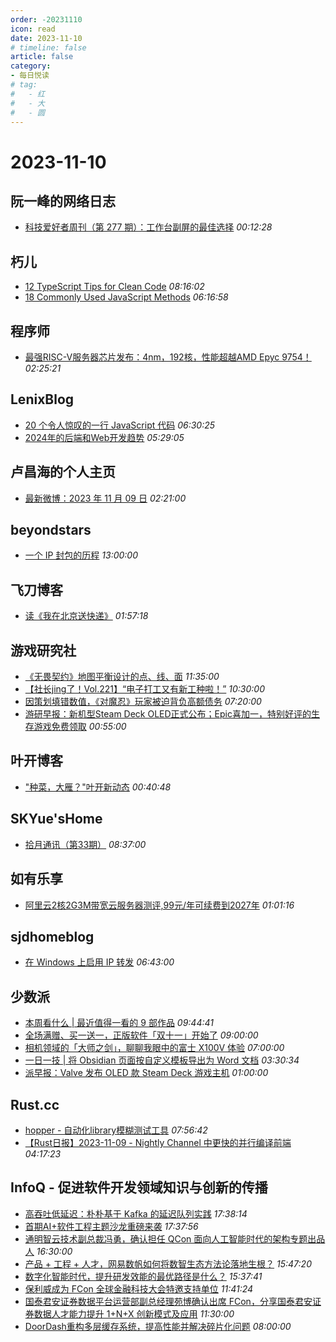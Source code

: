 ```yaml
---
order: -20231110
icon: read
date: 2023-11-10
# timeline: false
article: false
category:
- 每日悦读
# tag:
#   - 红
#   - 大
#   - 圆
---
```


# 2023-11-10 
## 阮一峰的网络日志<span></span>
* [科技爱好者周刊（第 277 期）：工作台副屏的最佳选择](http://www.ruanyifeng.com/blog/2023/11/weekly-issue-277.html) *00:12:28* 
## 朽儿<span></span>
* [12 TypeScript Tips for Clean Code](https://javascript.plainenglish.io/12-typescript-tips-for-clean-code-854bda77137c?source=rss-c3917681a8f5------2) *08:16:02* 
* [18 Commonly Used JavaScript Methods](https://javascript.plainenglish.io/18-commonly-used-javascript-methods-463fd83d8eae?source=rss-c3917681a8f5------2) *06:16:58* 
## 程序师<span></span>
* [最强RISC-V服务器芯片发布：4nm，192核，性能超越AMD Epyc 9754！](https://www.techug.com/post/the-strongest-risc-v-server-chip-released-4nm-192-cores-with-performance-surpassing-amd-ep9347e5ea3f83ec13918e/) *02:25:21* 
## LenixBlog<span></span>
* [20 个令人惊叹的一行 JavaScript 代码](https://blog.p2hp.com/archives/11704) *06:30:25* 
* [2024年的后端和Web开发趋势](https://blog.p2hp.com/archives/11700) *05:29:05* 
## 卢昌海的个人主页<span></span>
* [最新微博：2023 年 11 月 09 日](https://www.changhai.org/articles/miscellaneous/blog/202311.php#latest) *02:21:00* 
## beyondstars<span></span>
* [一个 IP 封包的历程](https://hsiaofongw.notion.site/IP-112bc39577d5442aab90d4895ce6aa94) *13:00:00* 
## 飞刀博客<span></span>
* [读《我在北京送快递》](https://www.feidaoboke.com/post/read-wo-zai-bei-jing-song-kuai-di.html) *01:57:18* 
## 游戏研究社<span></span>
* [《无畏契约》地图平衡设计的点、线、面](https://www.yystv.cn/p/11324) *11:35:00* 
* [【社长jing了！Vol.221】“电子打工又有新工种啦！”](https://www.yystv.cn/p/11323) *10:30:00* 
* [因策划填错数值，《对魔忍》玩家被迫背负高额债务](https://www.yystv.cn/p/11322) *07:20:00* 
* [游研早报：新机型Steam Deck OLED正式公布；Epic喜加一，特别好评的生存游戏免费领取](https://www.yystv.cn/p/11321) *00:55:00* 
## 叶开博客<span></span>
* ["种菜，大雁？"叶开新动态](https://qq.md/post/712) *00:40:48* 
## SKYue'sHome<span></span>
* [拾月通讯（第33期）](https://www.skyue.com/23111016.html) *08:37:00* 
## 如有乐享<span></span>
* [阿里云2核2G3M带宽云服务器测评,99元/年可续费到2027年](https://51.ruyo.net/18532.html) *01:01:16* 
## sjdhomeblog<span></span>
* [在 Windows 上启用 IP 转发](https://www.sjdhome.com/blog/post/ip-forward-on-windows/) *06:43:00* 
## 少数派<span></span>
* [本周看什么 | 最近值得一看的 9 部作品](https://sspai.com/post/84326) *09:44:41* 
* [全场满赠、买一送一，正版软件「双十一」开始了](https://sspai.com/post/84322) *09:00:00* 
* [相机领域的「大师之剑」，聊聊我眼中的富士 X100V 体验](https://sspai.com/post/84219) *07:00:00* 
* [一日一技 | 将 Obsidian 页面按自定义模板导出为 Word 文档](https://sspai.com/post/84232) *03:30:34* 
* [派早报：Valve 发布 OLED 款 Steam Deck 游戏主机](https://sspai.com/post/84312) *01:00:00* 
## Rust.cc<span></span>
* [hopper - 自动化library模糊测试工具](https://rustcc.cn/article?id=f3957b1c-640f-4590-aba8-9fa2501ca18d) *07:56:42* 
* [【Rust日报】2023-11-09 - Nightly Channel 中更快的并行编译前端](https://rustcc.cn/article?id=ecfb64fa-cee5-4760-9e3d-90ba5ffd72f6) *04:17:23* 
## InfoQ - 促进软件开发领域知识与创新的传播<span></span>
* [高吞吐低延迟：朴朴基于 Kafka 的延迟队列实践](https://www.infoq.cn/article/2YMOLi5o2ooj1vW3R3q7?utm_source=rss&utm_medium=article) *17:38:14* 
* [首期AI+软件工程主题沙龙重磅来袭](https://www.infoq.cn/article/LpG78ukiCqjpi0bpwltt?utm_source=rss&utm_medium=article) *17:37:56* 
* [通明智云技术副总裁冯勇，确认担任 QCon 面向人工智能时代的架构专题出品人](https://www.infoq.cn/article/ObPmthIHGJLL32ZqHftw?utm_source=rss&utm_medium=article) *16:30:00* 
* [产品 + 工程 + 人才，网易数帆如何将数智生态方法论落地生根？](https://www.infoq.cn/article/hVUrBZifyZ2JwBxraKqK?utm_source=rss&utm_medium=article) *15:47:20* 
* [数字化智能时代，提升研发效能的最优路径是什么？](https://www.infoq.cn/article/sabYKDxIINRLcwmbcWsY?utm_source=rss&utm_medium=article) *15:37:41* 
* [保利威成为 FCon 全球金融科技大会特邀支持单位](https://www.infoq.cn/article/wDYx6mB5hQYLEmd7Qhjo?utm_source=rss&utm_medium=article) *11:41:24* 
* [国泰君安证券数据平台运营部副总经理苑博确认出席 FCon，分享国泰君安证券数据人才能力提升 1+N+X 创新模式及应用](https://www.infoq.cn/article/9gZ2YTCB0LNFi8iFctgW?utm_source=rss&utm_medium=article) *11:30:00* 
* [DoorDash重构多层缓存系统，提高性能并解决碎片化问题](https://www.infoq.cn/article/lFbaXCiRFqWOPgstNZHi?utm_source=rss&utm_medium=article) *08:00:00* 
